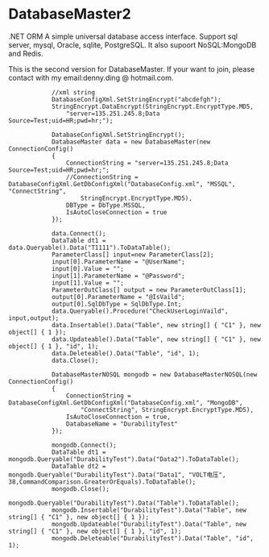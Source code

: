 # DatabaseMaster2
.NET ORM
A simple universal database access interface. Support sql server, mysql, Oracle, sqlite, PostgreSQL. It also supoort NoSQL:MongoDB and Redis.

This is the second version for DatabaseMaster. If your want to join, please contact with my email:denny.ding @ hotmail.com.

                //xml string
                DatabaseConfigXml.SetStringEncrypt("abcdefgh");
                StringEncrypt.DataEncrypt(StringEncrypt.EncryptType.MD5,
                    "server=135.251.245.8;Data Source=Test;uid=HR;pwd=hr;");

                DatabaseConfigXml.SetStringEncrypt();
                DatabaseMaster data = new DatabaseMaster(new ConnectionConfig()
                {
                    ConnectionString = "server=135.251.245.8;Data Source=Test;uid=HR;pwd=hr;";
                    //ConnectionString = DatabaseConfigXml.GetDbConfigXml("DatabaseConfig.xml", "MSSQL", "ConnectString",
                        StringEncrypt.EncryptType.MD5),
                    DBType = DbType.MSSQL,
                    IsAutoCloseConnection = true
                });

                data.Connect();
                DataTable dt1 = data.Queryable().Data("T1111").ToDataTable();
                ParameterClass[] input=new ParameterClass[2];
                input[0].ParameterName = "@UserName";
                input[0].Value = "";
                input[1].ParameterName = "@Password";
                input[1].Value = "";
                ParameterOutClass[] output = new ParameterOutClass[1];
                output[0].ParameterName = "@IsVaild";
                output[0].SqlDbType = SqlDbType.Int;
                data.Queryable().Procedure("CheckUserLoginVaild", input,output);
                data.Insertable().Data("Table", new string[] { "C1" }, new object[] { 1 });
                data.Updateable().Data("Table", new string[] { "C1" }, new object[] { 1 }, "id", 1);
                data.Deleteable().Data("Table", "id", 1);
                data.Close();

                DatabaseMasterNOSQL mongodb = new DatabaseMasterNOSQL(new ConnectionConfig()
                {
                    ConnectionString = DatabaseConfigXml.GetDbConfigXml("DatabaseConfig.xml", "MongoDB",
                        "ConnectString", StringEncrypt.EncryptType.MD5),
                    IsAutoCloseConnection = true,
                    DatabaseName = "DurabilityTest"
                });

                mongodb.Connect();
                DataTable dt1 = mongodb.Queryable("DurabilityTest").Data("Data2").ToDataTable();
                DataTable dt2 = mongodb.Queryable("DurabilityTest").Data("Data1", "VOLT电压", 38,CommandComparison.GreaterOrEquals).ToDataTable();
                mongodb.Close();
                mongodb.Queryable("DurabilityTest").Data("Table").ToDataTable();
                mongodb.Insertable("DurabilityTest").Data("Table", new string[] { "C1" }, new object[] { 1 });
                mongodb.Updateable("DurabilityTest").Data("Table", new string[] { "C1" }, new object[] { 1 }, "id", 1);
                mongodb.Deleteable("DurabilityTest").Data("Table", "id", 1);
